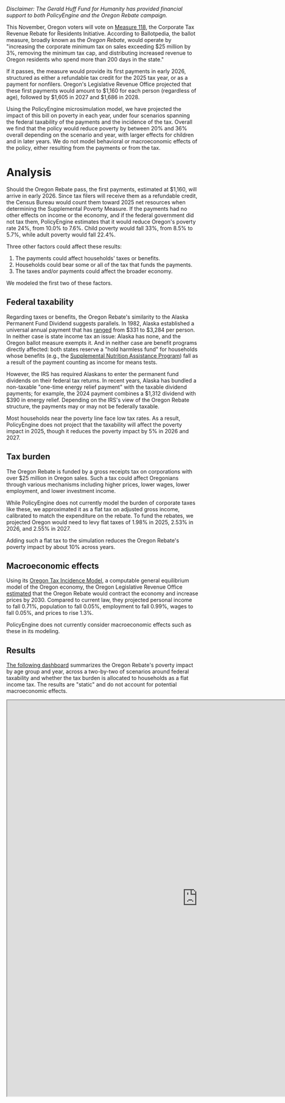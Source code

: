 _Disclaimer: The Gerald Huff Fund for Humanity has provided financial support to both PolicyEngine and the Oregon Rebate campaign._

This November, Oregon voters will vote on [Measure 118](<https://ballotpedia.org/Oregon_Measure_118,_Corporate_Tax_Revenue_Rebate_for_Residents_Initiative_(2024)>), the Corporate Tax Revenue Rebate for Residents Initiative. According to Ballotpedia, the ballot measure, broadly known as the _Oregon Rebate_, would operate by "increasing the corporate minimum tax on sales exceeding $25 million by 3%, removing the minimum tax cap, and distributing increased revenue to Oregon residents who spend more than 200 days in the state."

If it passes, the measure would provide its first payments in early 2026, structured as either a refundable tax credit for the 2025 tax year, or as a payment for nonfilers. Oregon's Legislative Revenue Office projected that these first payments would amount to $1,160 for each person (regardless of age), followed by $1,605 in 2027 and $1,686 in 2028\.

Using the PolicyEngine microsimulation model, we have projected the impact of this bill on poverty in each year, under four scenarios spanning the federal taxability of the payments and the incidence of the tax. Overall we find that the policy would reduce poverty by between 20% and 36% overall depending on the scenario and year, with larger effects for children and in later years. We do not model behavioral or macroeconomic effects of the policy, either resulting from the payments or from the tax.

# Analysis

Should the Oregon Rebate pass, the first payments, estimated at $1,160, will arrive in early 2026\. Since tax filers will receive them as a refundable credit, the Census Bureau would count them toward 2025 net resources when determining the Supplemental Poverty Measure. If the payments had no other effects on income or the economy, and if the federal government did not tax them, PolicyEngine estimates that it would reduce Oregon's poverty rate 24%, from 10.0% to 7.6%. Child poverty would fall 33%, from 8.5% to 5.7%, while adult poverty would fall 22.4%.

Three other factors could affect these results:

1. The payments could affect households' taxes or benefits.
2. Households could bear some or all of the tax that funds the payments.
3. The taxes and/or payments could affect the broader economy.

We modeled the first two of these factors.

## Federal taxability

Regarding taxes or benefits, the Oregon Rebate's similarity to the Alaska Permanent Fund Dividend suggests parallels. In 1982, Alaska established a universal annual payment that has [ranged](https://pfd.alaska.gov/Division-Info/summary-of-dividend-applications-payments) from $331 to $3,284 per person. In neither case is state income tax an issue: Alaska has none, and the Oregon ballot measure exempts it. And in neither case are benefit programs directly affected: both states reserve a "hold harmless fund" for households whose benefits (e.g., the [Supplemental Nutrition Assistance Program](https://alaskalawhelp.org/resource/snapfood-stamps)) fall as a result of the payment counting as income for means tests.

However, the IRS has required Alaskans to enter the permanent fund dividends on their federal tax returns. In recent years, Alaska has bundled a non-taxable "one-time energy relief payment" with the taxable dividend payments; for example, the 2024 payment combines a $1,312 dividend with $390 in energy relief. Depending on the IRS's view of the Oregon Rebate structure, the payments may or may not be federally taxable.

Most households near the poverty line face low tax rates. As a result, PolicyEngine does not project that the taxability will affect the poverty impact in 2025, though it reduces the poverty impact by 5% in 2026 and 2027\.

## Tax burden

The Oregon Rebate is funded by a gross receipts tax on corporations with over $25 million in Oregon sales. Such a tax could affect Oregonians through various mechanisms including higher prices, lower wages, lower employment, and lower investment income.

While PolicyEngine does not currently model the burden of corporate taxes like these, we approximated it as a flat tax on adjusted gross income, calibrated to match the expenditure on the rebate. To fund the rebates, we projected Oregon would need to levy flat taxes of 1.98% in 2025, 2.53% in 2026, and 2.55% in 2027\.

Adding such a flat tax to the simulation reduces the Oregon Rebate's poverty impact by about 10% across years.

## Macroeconomic effects

Using its [Oregon Tax Incidence Model](https://www.oregonlegislature.gov/lro/Documents/rr2-01otim_finalreport.pdf), a computable general equilibrium model of the Oregon economy, the Oregon Legislative Revenue Office [estimated](https://www.oregonlegislature.gov/lro/Documents/IP%2017%20Report.pdf) that the Oregon Rebate would contract the economy and increase prices by 2030\. Compared to current law, they projected personal income to fall 0.71%, population to fall 0.05%, employment to fall 0.99%, wages to fall 0.05%, and prices to rise 1.3%.

PolicyEngine does not currently consider macroeconomic effects such as these in its modeling.

## Results

[The following dashboard](https://oregon-rebate.streamlit.app) summarizes the Oregon Rebate's poverty impact by age group and year, across a two-by-two of scenarios around federal taxability and whether the tax burden is allocated to households as a flat income tax. The results are "static" and do not account for potential macroeconomic effects.

<div
        style={{
          display: "flex",
          justifyContent: "center",
        }}
      >
        <iframe
          src="https://oregon-rebate.streamlit.app?embedded=true"
          title="Oregon Rebate Impact on Poverty"
          height="1040"
          width="1000"
          style={{ overflow: "hidden" }}
        />
      </div>

You can view these impacts in the PolicyEngine app, which also calculates outcomes like inequality, at the links in this table:

| Federally taxable | Flat tax funded | 2025                                                                                                                                        | 2026                                                                                                                                        | 2027                                                                                                                                        |
| ----------------- | --------------- | ------------------------------------------------------------------------------------------------------------------------------------------- | ------------------------------------------------------------------------------------------------------------------------------------------- | ------------------------------------------------------------------------------------------------------------------------------------------- |
| No                | No              | [Link](https://policyengine.org/us/policy?focus=policyOutput.policyBreakdown&reform=64228&region=or&timePeriod=2025&baseline=2)             | [Link](https://policyengine.org/us/policy?focus=policyOutput.policyBreakdown&reform=64228&region=or&timePeriod=2026&baseline=2)             | [Link](https://policyengine.org/us/policy?focus=policyOutput.policyBreakdown&reform=64228&region=or&timePeriod=2027&baseline=2)             |
| No                | Yes             | [Link](https://policyengine.org/us/policy?focus=policyOutput.policyBreakdown&reform=66621&region=or&timePeriod=2025&baseline=2)             | [Link](https://policyengine.org/us/policy?focus=policyOutput.policyBreakdown&reform=66621&region=or&timePeriod=2026&baseline=2)             | [Link](https://policyengine.org/us/policy?focus=policyOutput.policyBreakdown&reform=66621&region=or&timePeriod=2027&baseline=2)             |
| Yes               | No              | [Link](https://policyengine.org/us/policy?focus=policyOutput.policyBreakdown&reform=64682&region=or&timePeriod=2025&baseline=2)             | [Link](https://policyengine.org/us/policy?focus=policyOutput.policyBreakdown&reform=64682&region=or&timePeriod=2026&baseline=2)             | [Link](https://policyengine.org/us/policy?focus=policyOutput.policyBreakdown&reform=64682&region=or&timePeriod=2027&baseline=2)             |
| Yes               | Yes             | [Link](https://policyengine.org/us/policy?focus=gov.contrib.ubi_center.flat_tax.rate.agi&reform=66617&region=or&timePeriod=2025&baseline=2) | [Link](https://policyengine.org/us/policy?focus=gov.contrib.ubi_center.flat_tax.rate.agi&reform=66617&region=or&timePeriod=2026&baseline=2) | [Link](https://policyengine.org/us/policy?focus=gov.contrib.ubi_center.flat_tax.rate.agi&reform=66617&region=or&timePeriod=2027&baseline=2) |

# Methodology

We produced this analysis with the PolicyEngine US microsimulation model v1.103.0. PolicyEngine's state-level microsimulation model applies the most recent three years of the Current Population Survey March Supplement—2021 to 2023—the same data used by the Census Bureau to estimate the Supplemental Poverty Measure by state. Across the three years, this data included 2,619 households in Oregon.

PolicyEngine then "ages" various characteristics of the microdata based on projections from government agencies like the Congressional Budget Office. For example, we age wages and salaries according to projected earnings growth, and poverty thresholds by projected inflation.

Finally, we estimate taxes and benefits based on the PolicyEngine model of federal and state tax and benefit rules. This model includes federal and state income taxes, including future-dated changes such as the expiration of the Tax Cuts and Jobs Act in 2026, as well as benefit programs like the Supplemental Nutrition Assistance Program and Supplemental Security Income. Here we apply state-specific rules and index policy parameters based on projected index changes (generally inflation). We also model the take-up rate of benefits like SNAP and SSI.

While the Census Bureau relies on the CPS for poverty reporting, and various organizations use it for poverty analysis, the CPS has limitations that affect this analysis. For example, high incomes are "top-coded" (truncated), benefits and some income sources are under-reported, and the distribution of income diverges from administrative sources. PolicyEngine [addresses these shortcomings](https://policyengine.org/us/research/enhanced-cps-beta) in national analyses by integrating tax records and calibrating to hundreds of statistics, but has not yet done so for state-level estimates. Correcting the data may change the baseline poverty rates and other distributional measures that may affect the projected impact of the Oregon Rebate on poverty.

_The Oregon Rebate campaign previously cited earlier estimates from the PolicyEngine web app. We have since updated our model, incorporating new Census data released in September 2024, adding two more years of data, imputing rent and property tax data from the American Community Survey for the SNAP excess shelter deduction, and assigning SNAP take-up rates._
